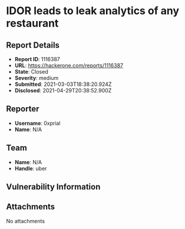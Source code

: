 # IDOR leads to leak analytics of any restaurant

## Report Details
- **Report ID**: 1116387
- **URL**: https://hackerone.com/reports/1116387
- **State**: Closed
- **Severity**: medium
- **Submitted**: 2021-03-03T18:38:20.924Z
- **Disclosed**: 2021-04-29T20:38:52.900Z

## Reporter
- **Username**: 0xprial
- **Name**: N/A

## Team
- **Name**: N/A
- **Handle**: uber

## Vulnerability Information


## Attachments
No attachments
